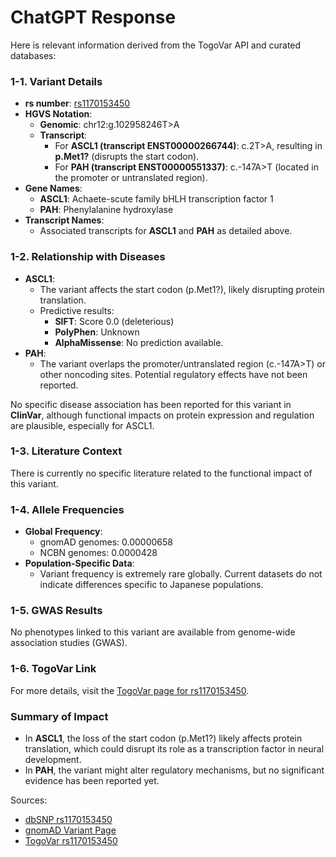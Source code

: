 # ChatGPT Response

Here is relevant information derived from the TogoVar API and curated databases:

### 1-1. Variant Details
- **rs number**: [rs1170153450](https://identifiers.org/dbsnp/rs1170153450)
- **HGVS Notation**:
  - **Genomic**: chr12:g.102958246T>A
  - **Transcript**:
    - For **ASCL1 (transcript ENST00000266744)**: c.2T>A, resulting in **p.Met1?** (disrupts the start codon).
    - For **PAH (transcript ENST00000551337)**: c.-147A>T (located in the promoter or untranslated region).
- **Gene Names**: 
  - **ASCL1**: Achaete-scute family bHLH transcription factor 1
  - **PAH**: Phenylalanine hydroxylase
- **Transcript Names**:
  - Associated transcripts for **ASCL1** and **PAH** as detailed above.

### 1-2. Relationship with Diseases
- **ASCL1**:
  - The variant affects the start codon (p.Met1?), likely disrupting protein translation.
  - Predictive results:
    - **SIFT**: Score 0.0 (deleterious)
    - **PolyPhen**: Unknown
    - **AlphaMissense**: No prediction available.
- **PAH**:
  - The variant overlaps the promoter/untranslated region (c.-147A>T) or other noncoding sites. Potential regulatory effects have not been reported.

No specific disease association has been reported for this variant in **ClinVar**, although functional impacts on protein expression and regulation are plausible, especially for ASCL1.

### 1-3. Literature Context
There is currently no specific literature related to the functional impact of this variant.

### 1-4. Allele Frequencies
- **Global Frequency**:
  - gnomAD genomes: 0.00000658
  - NCBN genomes: 0.0000428
- **Population-Specific Data**:
  - Variant frequency is extremely rare globally. Current datasets do not indicate differences specific to Japanese populations.

### 1-5. GWAS Results
No phenotypes linked to this variant are available from genome-wide association studies (GWAS).

### 1-6. TogoVar Link
For more details, visit the [TogoVar page for rs1170153450](https://togovar.biosciencedbc.jp/variant/tgv380877758).

### Summary of Impact
- In **ASCL1**, the loss of the start codon (p.Met1?) likely affects protein translation, which could disrupt its role as a transcription factor in neural development.
- In **PAH**, the variant might alter regulatory mechanisms, but no significant evidence has been reported yet.

Sources:
- [dbSNP rs1170153450](https://identifiers.org/dbsnp/rs1170153450)
- [gnomAD Variant Page](https://gnomad.broadinstitute.org/variant/12-102958246-T-A?dataset=gnomad_r4)
- [TogoVar rs1170153450](https://togovar.biosciencedbc.jp/variant/tgv380877758)